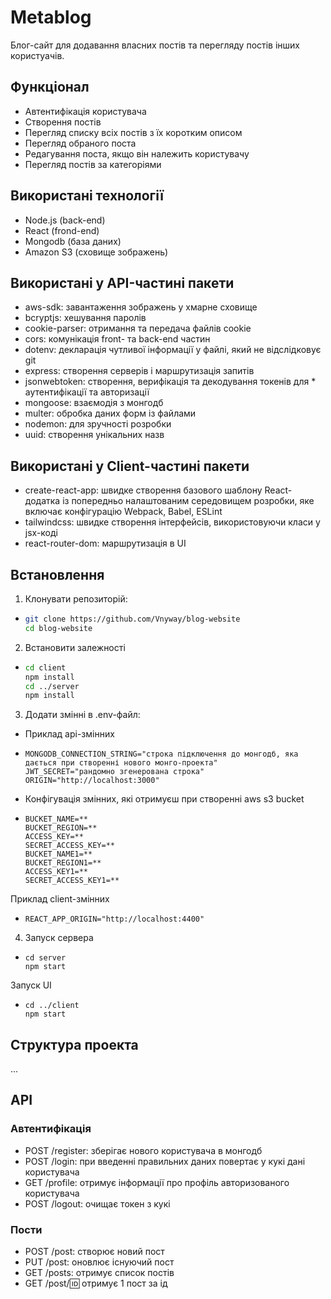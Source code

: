 # Metablog

Блог-сайт для додавання власних постів та перегляду постів інших користуачів.

## Функціонал

- Автентифікація користувача
- Створення постів
- Перегляд списку всіх постів з їх коротким описом
- Перегляд обраного поста
- Редагування поста, якщо він належить користувачу
- Перегляд постів за категоріями

## Використані технології

- Node.js (back-end)
- React (frond-end)
- Mongodb (база даних)
- Amazon S3 (сховище зображень)

## Використані у API-частині пакети

- aws-sdk: завантаження зображень у хмарне сховище
- bcryptjs: хешування паролів
- cookie-parser: отримання та передача файлів cookie
- cors: комунікація front- та back-end частин
- dotenv: декларація чутливої інформації у файлі, який не відслідковує git
- express: створення серверів і маршрутизація запитів
- jsonwebtoken: створення, верифікація та декодування токенів для \* аутентифікації та авторизації
- mongoose: взаємодія з монгодб
- multer: обробка даних форм із файлами
- nodemon: для зручності розробки
- uuid: створення унікальних назв

## Використані у Client-частині пакети

- create-react-app: швидке створення базового шаблону React-додатка із попередньо налаштованим середовищем розробки, яке включає конфігурацію Webpack, Babel, ESLint
- tailwindcss: швидке створення інтерфейсів, використовуючи класи у jsx-коді
- react-router-dom: маршрутизація в UI

## Встановлення

1. Клонувати репозиторій:

- ```bash
  git clone https://github.com/Vnyway/blog-website
  cd blog-website
  ```

2. Встановити залежності

- ```bash
  cd client
  npm install
  cd ../server
  npm install
  ```

3. Додати змінні в .env-файл:

- Приклад api-змінних

- ```
  MONGODB_CONNECTION_STRING="строка підключення до монгодб, яка дається при створенні нового монго-проекта"
  JWT_SECRET="рандомно згенерована строка"
  ORIGIN="http://localhost:3000"
  ```

- Конфігувація змінних, які отримуєш при створенні aws s3 bucket

- ```
  BUCKET_NAME=**
  BUCKET_REGION=**
  ACCESS_KEY=**
  SECRET_ACCESS_KEY=**
  BUCKET_NAME1=**
  BUCKET_REGION1=**
  ACCESS_KEY1=**
  SECRET_ACCESS_KEY1=**
  ```

Приклад client-змінних

- ```
  REACT_APP_ORIGIN="http://localhost:4400"
  ```

4. Запуск сервера

- ```
  cd server
  npm start
  ```

Запуск UI

- ```
  cd ../client
  npm start
  ```

## Структура проекта

...

## API

### Автентифікація

- POST /register: зберігає нового користувача в монгодб
- POST /login: при введенні правильних даних повертає у кукі дані користувача
- GET /profile: отримує інформації про профіль авторизованого користувача
- POST /logout: очищає токен з кукі

### Пости

- POST /post: створює новий пост
- PUT /post: оновлює існуючий пост
- GET /posts: отримує список постів
- GET /post/:id: отримує 1 пост за ід
